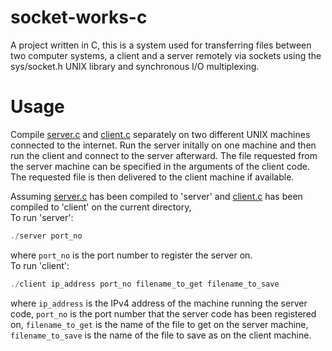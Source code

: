 # socket-works-c
A project written in C, this is a system used for transferring files between two computer systems, a client and a server remotely via sockets using the sys/socket.h UNIX library and synchronous I/O multiplexing.

# Usage
Compile [server.c](server.c) and [client.c](client.c) separately on two different UNIX machines connected to the internet. Run the server initally on one machine and then run the client and connect to the server afterward. The file requested from the server machine can be specified in the arguments of the client code. The requested file is then delivered to the client machine if available.</br>

Assuming [server.c](server.c) has been compiled to 'server' and [client.c](client.c) has been compiled to 'client' on the current directory,</br>
To run 'server':
```c
./server port_no
```
where `port_no` is the port number to register the server on.</br>
To run 'client':
```c
./client ip_address port_no filename_to_get filename_to_save
```
where `ip_address` is the IPv4 address of the machine running the server code, `port_no` is the port number that the server code has been registered on, `filename_to_get` is the name of the file to get on the server machine, `filename_to_save` is the name of the file to save as on the client machine.
